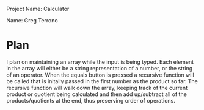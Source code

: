 Project Name: Calculator

Name: Greg Terrono

Plan
====
I plan on maintaining an array while the input is being typed. Each element in the array will either be a string representation of a number, or the string of an operator. When the equals button is pressed a recursive function will be called that is initally passed in the first number as the product so far. The recursive function will walk down the array, keeping track of the current product or quotient being calculated and then add up/subtract all of the products/quotients at the end, thus preserving order of operations.
